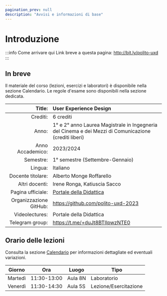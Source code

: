 ```yaml
---
pagination_prev: null
description: "Avvisi e informazioni di base" 
---
```


# Introduzione

:::info Come arrivare qui
Link breve a questa pagina: http://bit.ly/polito-uxd 
:::

## In breve

Il materiale del corso (lezioni, esercizi e laboratori) è disponibile nella sezione Calendario. Le regole d'esame sono disponibili nella sezione dedicata.

| Title:               | User Experience Design                       |
|---------------------:|:---------------------------------------------|
| Crediti:             | 6 crediti                                    |
| Anno:                | 1° e 2° anno Laurea Magistrale in Ingegneria del Cinema e dei Mezzi di Comunicazione (crediti liberi)    |
| Anno Accademico:     | 	2023/2024                                 |
| Semestre:            | 1° semestre (Settembre-Gennaio)              |
| Lingua:              | Italiano                                     |
| Docente titolare:    | Alberto Monge Roffarello                     |
| Altri docenti:       | Irene Ronga, Katiuscia Sacco                 |
| Pagina ufficiale:    | [Portale della Didattica](https://didattica.polito.it/pls/portal30/gap.pkg_guide.viewGap?p_cod_ins=01HFXPD)                     |
| Organizzazione GitHub: | https://github.com/polito-uxd-2023           |
| Videolectures:       | Portale della Didattica                      |
| Telegram group:      | https://t.me/+duJt8BTIIpwzNTE0               |

## Orario delle lezioni

Consulta la sezione [Calendario](schedule) per informazioni dettagliate ed eventuali variazioni.

| Giorno     | Ora        | Luogo | Tipo            |
|---------|-------------|----------|-----------------|
| Martedì  | 11:30-13:00 | Aula 8N | Laboratorio           |  
| Venerdì | 11:30-14:30 | Aula 5S  | Lezione/Esercitazione           |
